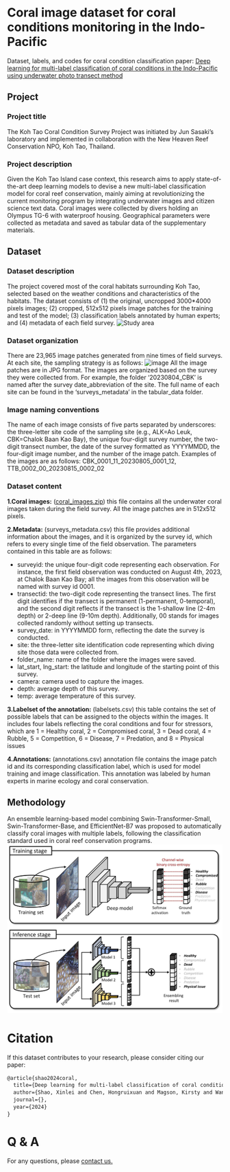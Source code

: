 # Coral image dataset for coral conditions monitoring in the Indo-Pacific
Dataset, labels, and codes for coral condition classification paper: [Deep learning for multi-label classification of coral conditions in the
Indo-Pacific using underwater photo transect method](https://doi.org/10.48550/arXiv.2403.05930)
## Project
### Project title
The Koh Tao Coral Condition Survey Project was initiated by Jun Sasaki’s laboratory and implemented in collaboration with the New Heaven Reef Conservation NPO, Koh Tao, Thailand.
### Project description
Given the Koh Tao Island case context, this research aims to apply state-of-the-art deep learning models to devise a new multi-label classification model for coral reef conservation, mainly aiming at revolutionizing the current monitoring program by integrating underwater images and citizen science text data. Coral images were collected by divers holding an Olympus TG-6 with waterproof housing. Geographical parameters were collected as metadata and saved as tabular data of the supplementary materials.
## Dataset
### Dataset description
The project covered most of the coral habitats surrounding Koh Tao, selected based on the weather conditions and characteristics of the habitats. The dataset consists of (1) the original, uncropped 3000*4000 pixels images; (2) cropped, 512x512 pixels image patches for the training and test of the model; (3) classification labels annotated by human experts; and (4) metadata of each field survey.
![Study area](https://github.com/XL-SHAO/CoralConditionDataset/assets/117028875/b3a5df33-c3b0-4b9f-8b1c-09970549adf4)
### Dataset organization
There are 23,965 image patches generated from nine times of field surveys. At each site, the sampling strategy is as follows:
![image](https://github.com/XL-SHAO/CoralConditionDataset/assets/117028875/9f417cd5-7aea-4cb7-b18b-d28706c904e9)
All the image patches are in JPG format. The images are organized based on the survey they were collected from. For example, the folder ‘20230804_CBK’ is named after the survey date_abbreviation of the site. The full name of each site can be found in the ‘surveys_metadata’ in the tabular_data folder.
### Image naming conventions
The name of each image consists of five parts separated by underscores: the three-letter site code of the sampling site (e.g., ALK=Ao Leuk, CBK=Chalok Baan Kao Bay), the unique four-digit survey number, the two-digit transect number, the date of the survey formatted as YYYYMMDD, the four-digit image number, and the number of the image patch. Examples of the images are as follows:
CBK_0001_11_20230805_0001_12, TTB_0002_00_20230815_0002_02
### Dataset content
**1.Coral images:** ([coral_images.zip](https://drive.google.com/drive/folders/1yjvVGSXuFRcO3b0SehyeAHzMtCHhI6S1?usp=drive_link)) this file contains all the underwater coral images taken during the field survey. All the image patches are in 512x512 pixels.

**2.Metadata:** (surveys_metadata.csv) this file provides additional information about the images, and it is organized by the survey id, which refers to every single time of the field observation. The parameters contained in this table are as follows:
* surveyid: the unique four-digit code representing each observation. For instance, the first field observation was conducted on August 4th, 2023, at Chalok Baan Kao Bay; all the images from this observation will be named with survey id 0001.
* transectid: the two-digit code representing the transect lines. The first digit identifies if the transect is permanent (1-permanent, 0-temporal), and the second digit reflects if the transect is the 1-shallow line (2-4m depth) or 2-deep line (9-10m depth). Additionally, 00 stands for images collected randomly without setting up transects.
* survey_date: in YYYYMMDD form, reflecting the date the survey is conducted.
* site: the three-letter site identification code representing which diving site those data were collected from.
* folder_name: name of the folder where the images were saved.
* lat_start, lng_start: the latitude and longitude of the starting point of this survey.
* camera: camera used to capture the images.
* depth: average depth of this survey.
* temp: average temperature of this survey.

**3.Labelset of the annotation:** (labelsets.csv) this table contains the set of possible labels that can be assigned to the objects within the images. It includes four labels reflecting the coral conditions and four for stressors, which are 1 = Healthy coral, 2 = Compromised coral, 3 = Dead coral, 4 = Rubble, 5 = Competition, 6 = Disease, 7 = Predation, and 8 = Physical issues

**4.Annotations:** (annotations.csv) annotation file contains the image patch id and its corresponding classification label, which is used for model training and image classification. This annotation was labeled by human experts in marine ecology and coral conservation.

## Methodology
An ensemble learning-based model combining Swin-Transformer-Small, Swin-Transformer-Base, and EfficientNet-B7 was proposed to automatically classify coral images with multiple labels, following the classification standard used in coral reef conservation programs.
![framework](https://github.com/XL-SHAO/CoralConditionDataset/blob/main/assets/Framework.jpg)
# Citation
If this dataset contributes to your research, please consider citing our paper:
```LaTeX
@article{shao2024coral,
  title={Deep learning for multi-label classification of coral conditions in the Indo-Pacific via underwater photogrammetry},
  author={Shao, Xinlei and Chen, Hongruixuan and Magson, Kirsty and Wang, Jiaqi and Song, Jian and Chen, Jundong and Sasaki, Jun},
  journal={},
  year={2024}
}
```
# Q & A
For any questions, please [contact us.](mailto:yuishaoxinlei@gmail.com)
